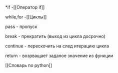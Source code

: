 *if					-[[Оператор if]]

while,for	   -[[Циклы]]


pass			 - пропуск

break 			- прекратить (выход из цикла досрочно)

continue 	  - перескочить на след итерацию цикла

return - возрващает заданое значение из функции


[[Словарь по python]]